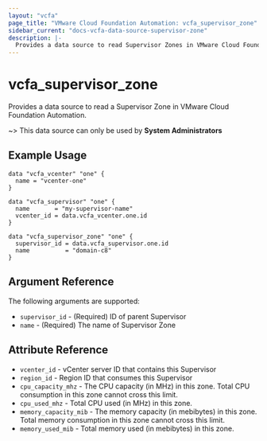 ```yaml
---
layout: "vcfa"
page_title: "VMware Cloud Foundation Automation: vcfa_supervisor_zone"
sidebar_current: "docs-vcfa-data-source-supervisor-zone"
description: |-
  Provides a data source to read Supervisor Zones in VMware Cloud Foundation Automation.
---
```


# vcfa\_supervisor\_zone

Provides a data source to read a Supervisor Zone in VMware Cloud Foundation Automation.

~> This data source can only be used by **System Administrators**

## Example Usage

```hcl
data "vcfa_vcenter" "one" {
  name = "vcenter-one"
}

data "vcfa_supervisor" "one" {
  name       = "my-supervisor-name"
  vcenter_id = data.vcfa_vcenter.one.id
}

data "vcfa_supervisor_zone" "one" {
  supervisor_id = data.vcfa_supervisor.one.id
  name          = "domain-c8"
}
```

## Argument Reference

The following arguments are supported:

* `supervisor_id` - (Required) ID of parent Supervisor
* `name` - (Required) The name of Supervisor Zone

## Attribute Reference

* `vcenter_id` - vCenter server ID that contains this Supervisor
* `region_id` - Region ID that consumes this Supervisor
* `cpu_capacity_mhz` - The CPU capacity (in MHz) in this zone. Total CPU consumption in this zone
  cannot cross this limit.
* `cpu_used_mhz` - Total CPU used (in MHz) in this zone.
* `memory_capacity_mib` - The memory capacity (in mebibytes) in this zone. Total memory consumption
  in this zone cannot cross this limit.
* `memory_used_mib` - Total memory used (in mebibytes) in this zone.
